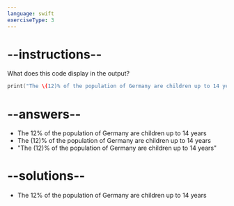 ```yaml
---
language: swift
exerciseType: 3
---
```


# --instructions--

What does this code display in the output?
```swift
print("The \(12)% of the population of Germany are children up to 14 years")
```

# --answers--

- The 12% of the population of Germany are children up to 14 years
- The \(12)% of the population of Germany are children up to 14 years
- "The \(12)% of the population of Germany are children up to 14 years"

# --solutions--

- The 12% of the population of Germany are children up to 14 years
